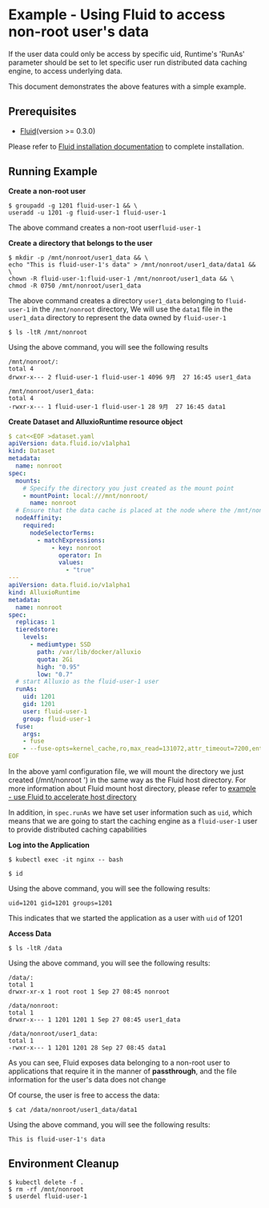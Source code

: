 # Example - Using Fluid to access non-root user's data

If the user data could only be access by specific uid, Runtime's 'RunAs' parameter should be set to let specific user run distributed data caching engine, to access underlying data.

This document demonstrates the above features with a simple example.

## Prerequisites

- [Fluid](https://github.com/fluid-cloudnative/fluid)(version >= 0.3.0)

Please refer to [Fluid installation documentation](../guide/install.md) to complete installation.

## Running Example

**Create a non-root user**
```
$ groupadd -g 1201 fluid-user-1 && \
useradd -u 1201 -g fluid-user-1 fluid-user-1
```
The above command creates a non-root user`fluid-user-1`

**Create a directory that belongs to the user**
```
$ mkdir -p /mnt/nonroot/user1_data && \
echo "This is fluid-user-1's data" > /mnt/nonroot/user1_data/data1 && \
chown -R fluid-user-1:fluid-user-1 /mnt/nonroot/user1_data && \
chmod -R 0750 /mnt/nonroot/user1_data
```
The above command creates a directory `user1_data` belonging to `fluid-user-1` in the `/mnt/nonroot` directory, We will use the `data1` file in the `user1_data` directory to represent the data owned by `fluid-user-1`

```
$ ls -ltR /mnt/nonroot
```
Using the above command, you will see the following results
```
/mnt/nonroot/:
total 4
drwxr-x--- 2 fluid-user-1 fluid-user-1 4096 9月  27 16:45 user1_data

/mnt/nonroot/user1_data:
total 4
-rwxr-x--- 1 fluid-user-1 fluid-user-1 28 9月  27 16:45 data1
```

**Create Dataset and AlluxioRuntime resource object**

```yaml
$ cat<<EOF >dataset.yaml
apiVersion: data.fluid.io/v1alpha1
kind: Dataset
metadata:
  name: nonroot
spec:
  mounts:
    # Specify the directory you just created as the mount point
    - mountPoint: local:///mnt/nonroot/
      name: nonroot
  # Ensure that the data cache is placed at the node where the /mnt/nonroot directory exists
  nodeAffinity:
    required:
      nodeSelectorTerms:
        - matchExpressions:
            - key: nonroot
              operator: In
              values:
                - "true"
---
apiVersion: data.fluid.io/v1alpha1
kind: AlluxioRuntime
metadata:
  name: nonroot
spec:
  replicas: 1
  tieredstore:
    levels:
      - mediumtype: SSD
        path: /var/lib/docker/alluxio
        quota: 2Gi
        high: "0.95"
        low: "0.7"
  # start Alluxio as the fluid-user-1 user
  runAs:
    uid: 1201
    gid: 1201
    user: fluid-user-1
    group: fluid-user-1
  fuse:
    args:
    - fuse
    - --fuse-opts=kernel_cache,ro,max_read=131072,attr_timeout=7200,entry_timeout=7200,max_readahead=0
EOF
```

In the above yaml configuration file, we will mount the directory we just created (/mnt/nonroot ') in the same way as the Fluid host directory. For more information about Fluid mount host directory, please refer to [example - use Fluid to accelerate host directory](./hostpath.md)

In addition, in `spec.runAs` we have set user information such as `uid`, which means that we are going to start the caching engine as a `fluid-user-1` user to provide distributed caching capabilities

**Log into the Application**

```
$ kubectl exec -it nginx -- bash
```

```
$ id
```
Using the above command, you will see the following results:
```
uid=1201 gid=1201 groups=1201
```
This indicates that we started the application as a user with `uid` of 1201

**Access Data**

```
$ ls -ltR /data
```
Using the above command, you will see the following results:
```
/data/:
total 1
drwxr-xr-x 1 root root 1 Sep 27 08:45 nonroot

/data/nonroot:
total 1
drwxr-x--- 1 1201 1201 1 Sep 27 08:45 user1_data

/data/nonroot/user1_data:
total 1
-rwxr-x--- 1 1201 1201 28 Sep 27 08:45 data1
```

As you can see, Fluid exposes data belonging to a non-root user to applications that require it in the manner of **passthrough**, and the file information for the user's data does not change

Of course, the user is free to access the data:

```
$ cat /data/nonroot/user1_data/data1
```

Using the above command, you will see the following results:
```
This is fluid-user-1's data
```

## Environment Cleanup

```
$ kubectl delete -f .
$ rm -rf /mnt/nonroot
$ userdel fluid-user-1
```